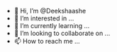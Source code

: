 - 👋 Hi, I’m @Deekshaashe
- 👀 I’m interested in ...
- 🌱 I’m currently learning ...
- 💞️ I’m looking to collaborate on ...
- 📫 How to reach me ...

<!---
Deekshaashe/Deekshaashe is a ✨ special ✨ repository because its `README.md` (this file) appears on your GitHub profile.
You can click the Preview link to take a look at your changes.
--->
